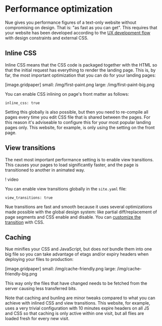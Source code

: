 
# Performance optimization
Nue gives you performance figures of a text-only website without compromising on design. That is: "as fast as you can get". This requires that your website has been developed according to the [UX development flow](ux-development.html) with design constraints and external CSS.


## Inline CSS
Inline CSS means that the CSS code is packaged together with the HTML so that the initial request has everything to render the landing page. This is, by far, the most important optimization that you can do for your landing pages:

[image.gridpaper]
  small: /img/first-paint.png
  large: /img/first-paint-big.png

You can enable CSS inlining on page's front matter as follows:

```
inline_css: true
```

Setting this globally is also possible, but then you need to re-compile all pages every time you edit CSS file that is shared between the pages. For this reason it's adviseable to configure this for your most popular landing pages only. This website, for example, is only using the setting on the front page.


## View transitions
The next most important performance setting is to enable view transitions.
This causes your pages to load significantly faster, and the page is transitioned to another in animated way.

! video

You can enable view transitions globally in the `site.yaml` file:

```
view_transitions: true
```

Nue transitions are fast and smooth because it uses several optimizations made possible with the global design system: like partial diff/replacement of page segments and CSS enable and disable. You can [customize the transition](reactivity.html#view-transitions) with CSS.


## Caching
Nue minifies your CSS and JavaScript, but does *not* bundle them into one big file so you can take advantage of etags and/or expiry headers when deploying your files to production:

[image.gridpaper]
  small: /img/cache-friendly.png
  large: /img/cache-friendly-big.png

This way only the files that have changed needs to be fetched from the server causing less transferred bits.

Note that caching and bunling are minor tweaks compared to what you can achieve with inlined CSS and view transitions. This website, for example, uses a very trivial configuration with 10 minutes expire headers on all JS and CSS so that caching is only active within one visit, but all flies are loaded fresh for every new visit.


